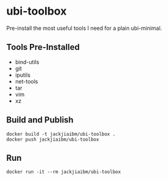 # ubi-toolbox

Pre-install the most useful tools I need for a plain ubi-minimal.

## Tools Pre-Installed

- bind-utils
- git
- iputils
- net-tools
- tar
- vim
- xz

## Build and Publish

```
docker build -t jackjiaibm/ubi-toolbox .
docker push jackjiaibm/ubi-toolbox
```

## Run

```
docker run -it --rm jackjiaibm/ubi-toolbox
```
